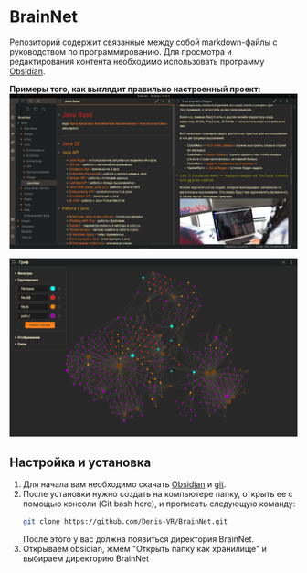 # BrainNet
Репозиторий содержит связанные между собой markdown-файлы с руководством по программированию. Для просмотра и редактирования контента необходимо использовать программу [Obsidian](https://obsidian.md/download).

**Примеры того, как выглядит правильно настроенный проект:**
![Text](Images/example1.png)

![Text](Images/example2.png)

## Настройка и установка
1. Для начала вам необходимо скачать [Obsidian](https://obsidian.md/download) и [git](https://git-scm.com/downloads).
2. После установки нужно создать на компьютере папку, открыть ее с помощью консоли (Git bash here), и прописать следующую команду:
	```bash
	git clone https://github.com/Denis-VR/BrainNet.git
	```
	После этого у вас должна появиться директория BrainNet.
3. Открываем obsidian, жмем "Открыть папку как хранилище" и выбираем директорию BrainNet

